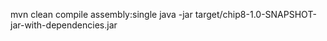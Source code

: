 mvn clean compile assembly:single
java -jar target/chip8-1.0-SNAPSHOT-jar-with-dependencies.jar <ROM-PATH>